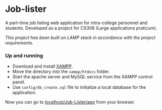 # Job-lister

A part-time job listing web application for intra-college personnel and students. Developed as a project for CS308 (Large applications praticum).

*This project has been built on LAMP stack in accordance with the project requirements.*

### Up and running

* Download and install [XAMPP](https://www.apachefriends.org/download.html).
* Move the directory into the `xampp/htdocs` folder.
* Start the apache server and MySQL service from the XAMPP control panel.
* Use `config/db_create.sql` file to initialize a local database for the application.

Now you can go to [localhost/Job-Lister/app](https://localhost/Job-Lister/app) from your browser.
